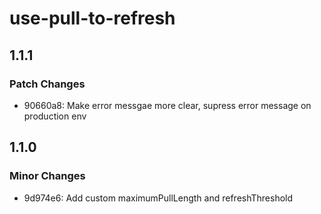 # use-pull-to-refresh

## 1.1.1

### Patch Changes

- 90660a8: Make error messgae more clear, supress error message on production env

## 1.1.0

### Minor Changes

- 9d974e6: Add custom maximumPullLength and refreshThreshold
